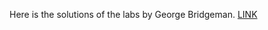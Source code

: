 Here is the solutions of the labs by George Bridgeman. [LINK](https://georgebridgeman.com/exercises/)
